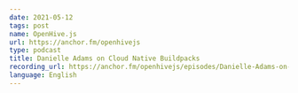 ```yaml
---
date: 2021-05-12
tags: post
name: OpenHive.js
url: https://anchor.fm/openhivejs
type: podcast
title: Danielle Adams on Cloud Native Buildpacks
recording_url: https://anchor.fm/openhivejs/episodes/Danielle-Adams-on-Cloud-Native-Buildpacks-e10of7p
language: English
---
```

